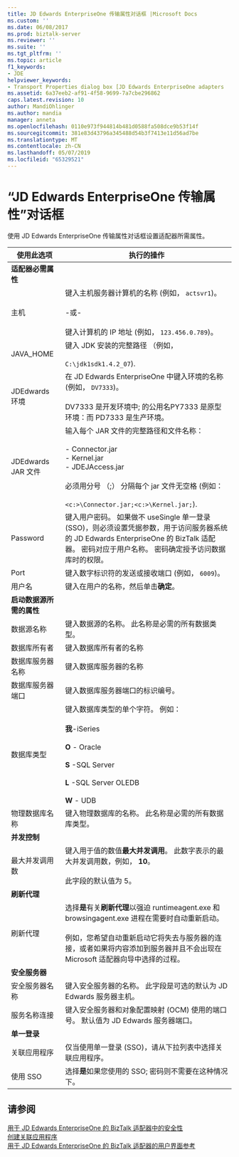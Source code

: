 ```yaml
---
title: JD Edwards EnterpriseOne 传输属性对话框 |Microsoft Docs
ms.custom: ''
ms.date: 06/08/2017
ms.prod: biztalk-server
ms.reviewer: ''
ms.suite: ''
ms.tgt_pltfrm: ''
ms.topic: article
f1_keywords:
- JDE
helpviewer_keywords:
- Transport Properties dialog box [JD Edwards EnterpriseOne adapters
ms.assetid: 6a37eeb2-af91-4f58-9699-7a7cbe296862
caps.latest.revision: 10
author: MandiOhlinger
ms.author: mandia
manager: anneta
ms.openlocfilehash: 0110e973f944814b481d0588fa508dce9b53f14f
ms.sourcegitcommit: 381e83d43796a345488d54b3f7413e11d56ad7be
ms.translationtype: MT
ms.contentlocale: zh-CN
ms.lasthandoff: 05/07/2019
ms.locfileid: "65329521"
---
```

# <a name="jd-edwards-enterpriseone-transport-properties-dialog-box"></a>“JD Edwards EnterpriseOne 传输属性”对话框
使用 JD Edwards EnterpriseOne 传输属性对话框设置适配器所需属性。  
  
|使用此选项|执行的操作|  
|--------------|----------------|  
|**适配器必需属性**||  
|主机|键入主机服务器计算机的名称 (例如， `actsvr1`)。<br /><br /> -或-<br /><br /> 键入计算机的 IP 地址 (例如， `123.456.0.789`)。|  
|JAVA_HOME|键入 JDK 安装的完整路径 （例如，<br /><br /> `C:\jdk1sdk1.4.2_07`).|  
|JDEdwards 环境|在 JD Edwards EnterpriseOne 中键入环境的名称 (例如， `DV7333`)。<br /><br /> DV7333 是开发环境中; 的公用名PY7333 是原型环境：而 PD7333 是生产环境。|  
|JDEdwards JAR 文件|输入每个 JAR 文件的完整路径和文件名称：<br /><br /> -   Connector.jar<br />-   Kernel.jar<br />-   JDEJAccess.jar<br /><br /> 必须用分号 （;） 分隔每个 jar 文件无空格 (例如：<br /><br /> `<c:>\Connector.jar;<c:>\Kernel.jar;`).|  
|Password|键入用户密码。 如果做不 useSingle 单一登录 (SSO)，则必须设置凭据参数，用于访问服务器系统的 JD Edwards EnterpriseOne 的 BizTalk 适配器。 密码对应于用户名称。 密码确定授予访问数据库时的权限。|  
|Port|键入数字标识符的发送或接收端口 (例如， `6009`)。|  
|用户名|键入在用户的名称，然后单击**确定**。|  
|**启动数据源所需的属性**||  
|数据源名称|键入数据源的名称。 此名称是必需的所有数据类型。|  
|数据库所有者|键入数据库所有者的名称|  
|数据库服务器名称|键入数据库服务器的名称|  
|数据库服务器端口|键入数据库服务器端口的标识编号。|  
|数据库类型|键入数据库类型的单个字符。 例如：<br /><br /> **我**-iSeries<br /><br /> **O** - Oracle<br /><br /> **S** -SQL Server<br /><br /> **L** -SQL Server OLEDB<br /><br /> **W** - UDB|  
|物理数据库名称|键入物理数据库的名称。 此名称是必需的所有数据库类型。|  
|**并发控制**||  
|最大并发调用数|键入用于值的数值**最大并发调用**。 此数字表示的最大并发调用数，例如， **10**。<br /><br /> 此字段的默认值为 5。|  
|**刷新代理**||  
|刷新代理|选择**是**有关**刷新代理**以强迫 runtimeagent.exe 和 browsingagent.exe 进程在需要时自动重新启动。<br /><br /> 例如，您希望自动重新启动它将失去与服务器的连接，或者如果将内容添加到服务器并且不会出现在 Microsoft 适配器向导中选择的过程。|  
|**安全服务器**||  
|安全服务器名称|键入安全服务器的名称。 此字段是可选的默认为 JD Edwards 服务器主机。|  
|服务名称连接|键入安全服务器和对象配置映射 (OCM) 使用的端口号。 默认值为 JD Edwards 服务器端口。|  
|**单一登录**||  
|关联应用程序|仅当使用单一登录 (SSO)，请从下拉列表中选择关联应用程序。|  
|使用 SSO|选择**是**如果您使用的 SSO; 密码则不需要在这种情况下。|  
  
## <a name="see-also"></a>请参阅  
 [用于 JD Edwards EnterpriseOne 的 BizTalk 适配器中的安全性](../core/security-in-biztalk-adapter-for-jd-edwards-enterpriseone.md)   
 [创建关联应用程序](../core/creating-affiliate-applications4.md)   
 [用于 JD Edwards EnterpriseOne 的 BizTalk 适配器的用户界面参考](../core/ui-reference-for-biztalk-adapter-for-jd-edwards-enterpriseone.md)